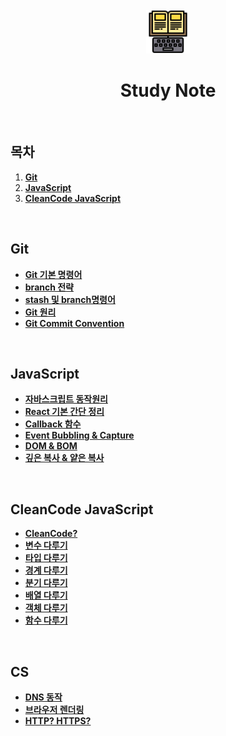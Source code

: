 <div align="center">
  <br />
  <img src="./images/study.png" alt="study 이미지" width="70px" />
  <br />
  <h1>Study Note</h1>
  <br />
</div>

## 목차

1. [**Git**](#Git)
2. [**JavaScript**](#javascript)
3. [**CleanCode JavaScript**](#cleancode-javascript)

<br/>

## Git

- [**Git 기본 명령어**](https://github.com/LEEJINTAEK/StudyNote/blob/master/Git/Git%20%EA%B8%B0%EB%B3%B8%20%EB%AA%85%EB%A0%B9%EC%96%B4.md)
- [**branch 전략**](https://github.com/LEEJINTAEK/StudyNote/blob/master/Git/Git%20branch.md)
- [**stash 및 branch명령어**](https://github.com/LEEJINTAEK/StudyNote/blob/master/Git/Git%20stash%20%EB%B0%8F%20branch%20%EB%AA%85%EB%A0%B9%EC%96%B4.md)
- [**Git 원리**](https://github.com/LEEJINTAEK/StudyNote/blob/master/Git/Git%20%EC%9B%90%EB%A6%AC.md)
- [**Git Commit Convention**](https://github.com/LEEJINTAEK/StudyNote/blob/master/Git/Git%20commit%20convention.md)

<br />

## JavaScript

- [**자바스크립트 동작원리**](./JS/%EC%9E%90%EB%B0%94%EC%8A%A4%ED%81%AC%EB%A6%BD%ED%8A%B8%20%EB%8F%99%EC%9E%91%EC%9B%90%EB%A6%AC.md)
- [**React 기본 간단 정리**](./JS/REACT.md)
- [**Callback 함수**](./JS/Callback.md)
- [**Event Bubbling & Capture**](./JS/%EB%B2%84%EB%B8%94%EB%A7%81%EC%BA%A1%EC%B2%98.md)
- [**DOM & BOM**](./JS/Dom%26Bom.md)
- [**깊은 복사 & 얕은 복사**](./JS/%EB%B3%B5%EC%82%AC.md)

<br />

## CleanCode JavaScript

- [**CleanCode?**](./CleanCodeJs/CleanCode%EB%93%A4%EC%96%B4%EA%B0%80%EA%B8%B0.md)
- [**변수 다루기**](./CleanCodeJs/%EB%B3%80%EC%88%98%EB%8B%A4%EB%A3%A8%EA%B8%B0.md)
- [**타입 다루기**](./CleanCodeJs/%ED%83%80%EC%9E%85%EB%8B%A4%EB%A3%A8%EA%B8%B0.md)
- [**경계 다루기**](./CleanCodeJs/%EA%B2%BD%EA%B3%84%EB%8B%A4%EB%A3%A8%EA%B8%B0.md)
- [**분기 다루기**](./CleanCodeJs/%EB%B6%84%EA%B8%B0%EB%8B%A4%EB%A3%A8%EA%B8%B0.md)
- [**배열 다루기**](./CleanCodeJs/%EB%B0%B0%EC%97%B4%EB%8B%A4%EB%A3%A8%EA%B8%B0.md)
- [**객체 다루기**](./CleanCodeJs/%EA%B0%9D%EC%B2%B4%20%EB%8B%A4%EB%A3%A8%EA%B8%B0.md)
- [**함수 다루기**](./CleanCodeJs/%ED%95%A8%EC%88%98%EB%8B%A4%EB%A3%A8%EA%B8%B0.md)

<br />

## CS

- [**DNS 동작**](./CS/DNS%EB%8F%99%EC%9E%91.md)
- [**브라우저 렌더링**](./CS/%EB%B8%8C%EB%9D%BC%EC%9A%B0%EC%A0%80%EB%9E%9C%EB%8D%94%EB%A7%81.md)
- [**HTTP? HTTPS?**](./CS/HTTPS.md)
